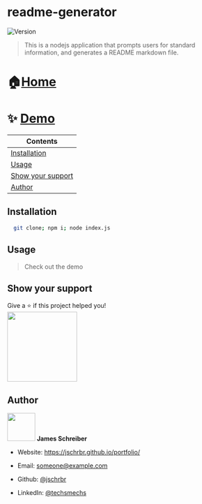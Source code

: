 

# readme-generator
![Version](https://img.shields.io/badge/version-0.1-blue.svg)

> This is a nodejs application that prompts users for standard information, and generates a README markdown file.

# 🏠[Home](https://github.com/jschrbr/readme-generator/)

# ✨ [Demo](https://jschrbr.github.io/readme-generator/)


|Contents|
|---|
|[Installation](#Installation)|
|[Usage](#Usage)|
|[Show your support](#Show-your-support)|
|[Author](#Author)|


## Installation
```sh
  git clone; npm i; node index.js
```

## Usage
  >Check out the demo


## Show your support
Give a ⭐️ if this project helped you!  
<a href="https://www.patreon.com/techsmechs">
  <img src="https://c5.patreon.com/external/logo/become_a_patron_button@2x.png" width="160">
</a>




## Author
<img width=64 src="https://avatars1.githubusercontent.com/u/19889730?v=4"/> **James Schreiber**

- Website: https://jschrbr.github.io/portfolio/
- Email: someone@example.com
- Github: [@jschrbr](https://github.com/jschrbr)

- LinkedIn: [@techsmechs](https://linkedin.com/in/techsmechs)




